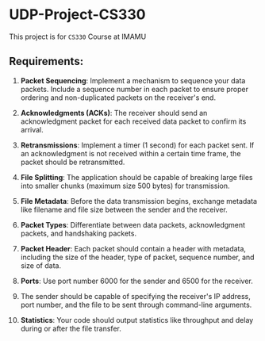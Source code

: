 # UDP-Project-CS330
This project is for `CS330` Course at IMAMU

## Requirements:
1. **Packet Sequencing**: Implement a mechanism to sequence your data packets. Include a sequence number 
in each packet to ensure proper ordering and non-duplicated packets on the receiver's end.

2. **Acknowledgments (ACKs)**: The receiver should send an acknowledgment packet for each received 
data packet to confirm its arrival.

3. **Retransmissions**: Implement a timer (1 second) for each packet sent. If an acknowledgment is not 
received within a certain time frame, the packet should be retransmitted.

4. **File Splitting**: The application should be capable of breaking large files into smaller chunks (maximum 
size 500 bytes) for transmission.

5. **File Metadata**: Before the data transmission begins, exchange metadata like filename and file size between the sender and the receiver.

6. **Packet Types**: Differentiate between data packets, acknowledgment packets, and handshaking packets.

7. **Packet Header**: Each packet should contain a header with metadata, including the size of the header, type of packet, sequence number, and size of data.

8. **Ports**: Use port number 6000 for the sender and 6500 for the receiver.

9. The sender should be capable of specifying the receiver's IP address, port number, and the file to be 
sent through command-line arguments.

10. **Statistics**: Your code should output statistics like throughput and delay during or after the file transfer.